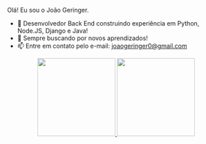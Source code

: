 Olá! Eu sou o João Geringer.


- 🔭 Desenvolvedor Back End construindo experiência em Python, Node.JS, Django e Java!
- 💬 Sempre buscando por novos aprendizados!
- 📫 Entre em contato pelo e-mail: joaogeringer0@gmail.com


<div align="center" width="240px">
  <a href="https://github.com/joaogeringer">
  <img height="180em" src="https://github-readme-stats.vercel.app/api?username=joaogeringer&show_icons=true&theme=dracula&include_all_commits=true&count_private=true"/>
  <img height="180em" src="https://github-readme-stats.vercel.app/api/top-langs/?username=joaogeringer&layout=compact&langs_count=7&theme=dracula"/>
</div>
  
  

